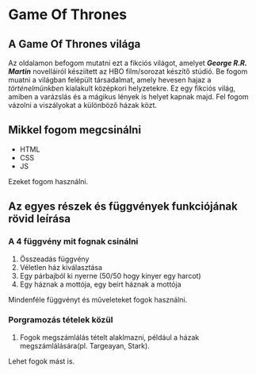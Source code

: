 # Game Of Thrones

## A Game Of Thrones világa

Az oldalamon befogom mutatni ezt a fikciós világot, amelyet ***George R.R. Martin*** novelláiról késziített az HBO film/sorozat készítő stúdió. Be fogom muatni a világban felépült társadalmat, amely hevesen hajaz a *történelmünkben* kialakult középkori helyzetekre.
Ez egy fikciós világ, amiben a varázslás és a mágikus lények is helyet kapnak majd.
Fel fogom vázolni a viszályokat a különböző házak közt.
## Mikkel fogom megcsinálni
- HTML
- CSS
- JS

Ezeket fogom használni.

## Az egyes részek és függvények funkciójának rövid leírása

### A 4 függvény mit fognak csinálni

1. Összeadás függvény
2. Véletlen ház kiválasztása
3. Egy párbajból ki nyerne (50/50 hogy kinyer egy harcot)
4. Egy háznak a mottója, egy beírt háznak a mottója


Mindenféle függvényt és műveleteket fogok használni.

### Porgramozás tételek közül
1. Fogok megszámlálás tételt alaklmazni, például a házak megszámlálására(pl. Targeayan, Stark).

Lehet fogok mást is.




